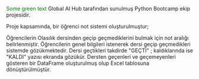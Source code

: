 <span style="color: green"> Some green text </span>
Global AI Hub tarafından sunulmuş Python Bootcamp ekip projesidir. 

Proje kapsamında, bir öğrenci not sistemi oluşturulmuştur;

Öğrencilerin Olasılık dersinden geçip geçmediklerini bulmak için not aralığı belirlenmiştir. 
Öğrencilerin genel bilgileri istenerek dersi geçip geçmedikleri sistemde gözükmektedir. 
Dersi geçtikleri takdirde "GEÇTİ" ; kaldıklarında ise "KALDI" yazısı ekranda gözükür.
Dersten geçenleri ve geçemeyenleri gösteren bir DataFrame oluşturulmuş olup Excel tablosuna dönüştürülmüştür. 
